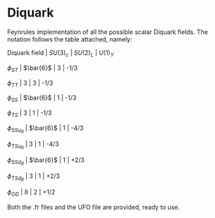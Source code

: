 # Diquark
Feynrules implementation of all the possible scalar Diquark fields. The notation follows the table attached, namely:


Diquark field | $SU(3)_c$ | $SU(2)_L$ | $U(1)_Y$

$\phi_{ST}$ | $\bar{6}$ | 3 | -1/3

$\phi_{TT}$ | 3 | 3 | -1/3

$\phi_{SS}$ | $\bar{6}$ | 1 | -1/3

$\phi_{TS}$ | 3 | 1 | -1/3

$\phi_{SSu_R}$ | $\bar{6}$ | 1 | -4/3

$\phi_{TSu_R}$ | 3 | 1 | -4/3

$\phi_{SSd_R}$ | $\bar{6}$             | 1 | +2/3

$\phi_{TSd_R}$ | 3 | 1 | +2/3

$\phi_{OD}$ | 8 | 2 | +1/2


Both the .fr files and the UFO file are provided, ready to use.
